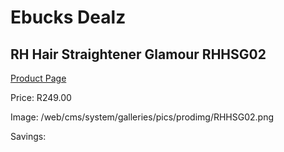 
# Ebucks Dealz
## RH Hair Straightener Glamour RHHSG02
[Product Page](https://www.ebucks.com/web/shop/productSelected.do?prodId=1084104520&catId=1186086453)

Price: R249.00

Image: /web/cms/system/galleries/pics/prodimg/RHHSG02.png

Savings: 


	